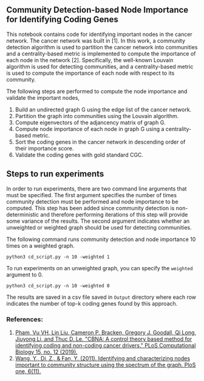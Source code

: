 ## Community Detection-based Node Importance for Identifying Coding Genes

This notebook contains code for identifying important nodes in the cancer network. The cancer network was built in [1]. In this work, a community detection algorithm is used to partition the cancer network into communities and a centrality-based metric is implemented to compute the importance of each node in the network [2]. Specifically, the well-known Louvain algorithm is used for detecting communities, and a centrality-based metric is used to compute the importance of each node with respect to its community. 

The following steps are performed to compute the node importance and validate the important nodes,
1. Build an undirected graph G using the edge list of the cancer network.
2. Partition the graph into communities using the Louvain algorithm.
3. Compute eigenvectors of the adjancency matrix of graph G.
4. Compute node importance of each node in graph G using a centrality-based metric.
5. Sort the coding genes in the cancer network in descending order of their importance score.
6. Validate the coding genes with gold standard CGC.

## Steps to run experiments
In order to run experiments, there are two command line arguments that must be specified. The first argument specifies the number of times community detection must be performed and node importance to be computed. This step has been added since community detection is non-deterministic and therefore performing iterations of this step will provide some variance of the results. The second argument indicates whether an unweighted or weighted graph should be used for detecting communities.

The following command runs community detection and node importance 10 times on a weighted graph.

`python3 cd_script.py -n 10 -weighted 1`

To run experiments on an unweighted graph, you can specify the `weighted` argument to 0.

`python3 cd_script.py -n 10 -weighted 0`

The results are saved in a csv file saved in `Output` directory where each row indicates the number of top-k coding genes found by this approach.

### References:
1. [Pham, Vu VH, Lin Liu, Cameron P. Bracken, Gregory J. Goodall, Qi Long, Jiuyong Li, and Thuc D. Le. "CBNA: A control theory based method for identifying coding and non-coding cancer drivers." PLoS Computational Biology 15, no. 12 (2019).](https://journals.plos.org/ploscompbiol/article?id=10.1371/journal.pcbi.1007538#sec009)
2. [Wang, Y., Di, Z., & Fan, Y. (2011). Identifying and characterizing nodes important to community structure using the spectrum of the graph. PloS one, 6(11).](https://journals.plos.org/plosone/article?id=10.1371/journal.pone.0027418)
